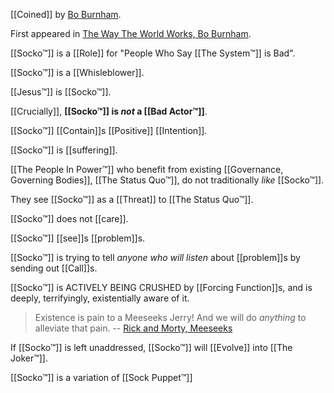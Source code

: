 [[Coined]] by [Bo Burnham](https://www.boburnham.com/).

First appeared in [The Way The World Works, Bo Burnham](https://youtu.be/oDQXFNWuZj8).

[[Socko™]] is a [[Role]] for "People Who Say [[The System™]] is Bad".

[[Socko™]] is a [[Whisleblower]].

[[Jesus™]] is [[Socko™]].

[[Crucially]], **[[Socko™]] is *not* a [[Bad Actor™]]**.

[[Socko™]] [[Contain]]s [[Positive]] [[Intention]].

[[Socko™]] is [[suffering]].

[[The People In Power™]] who benefit from existing [[Governance, Governing Bodies]], [[The Status Quo™]], do not traditionally *like* [[Socko™]].

They see [[Socko™]] as a [[Threat]] to [[The Status Quo™]].

[[Socko™]] does not [[care]].

[[Socko™]] [[see]]s [[problem]]s.

[[Socko™]] is trying to tell *anyone who will listen* about [[problem]]s by sending out [[Call]]s.

[[Socko™]] is ACTIVELY BEING CRUSHED by [[Forcing Function]]s, and is deeply, terrifyingly, existentially aware of it. 

> Existence is pain to a Meeseeks Jerry!
> And we will do *anything* to alleviate that pain.
> -- [Rick and Morty, Meeseeks](https://www.youtube.com/watch?v=ZA9Dvh4Fyf8)

If [[Socko™]] is left unaddressed, [[Socko™]] will [[Evolve]] into [[The Joker™]].

[[Socko™]] is a variation of [[Sock Puppet™]]